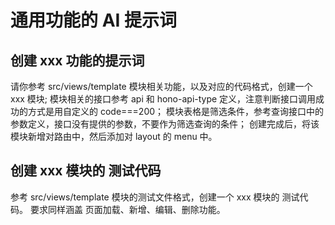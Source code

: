 # 通用功能的 AI 提示词

## 创建 xxx 功能的提示词

请你参考 src/views/template 模块相关功能，以及对应的代码格式，创建一个 xxx 模块;
模块相关的接口参考 api 和 hono-api-type 定义，注意判断接口调用成功的方式是用自定义的 code===200；
模块表格是筛选条件，参考查询接口中的参数定义，接口没有提供的参数，不要作为筛选查询的条件；
创建完成后，将该模块新增对路由中，然后添加对 layout 的 menu 中。

## 创建 xxx 模块的 测试代码

参考 src/views/template 模块的测试文件格式，创建一个 xxx 模块的 测试代码。
要求同样涵盖 页面加载、新增、编辑、删除功能。
